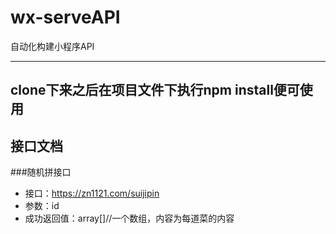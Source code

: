 # wx-serveAPI
自动化构建小程序API

---
## clone下来之后在项目文件下执行npm install便可使用

## 接口文档
###随机拼接口
- 接口：https://zn1121.com/suijipin
- 参数：id
- 成功返回值：array[]//一个数组，内容为每道菜的内容
